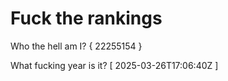 # Fuck the rankings

Who the hell am I?
{ 22255154 }

What fucking year is it?
[ 2025-03-26T17:06:40Z ]
